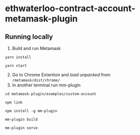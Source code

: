 # ethwaterloo-contract-account-metamask-plugin

## Running locally

1. Build and run Metamask

`yarn install`

`yarn start`


2. Go to Chrome Extention and *load unpacked* from `/metamask/dist/chrome/`
3. In another terminal run mm-plugin

`cd metamask-plugin/examples/custom-account`

`npm link`

`npm install -g mm-plugin`

`mm-plugin build`

`mm-plugin serve`
